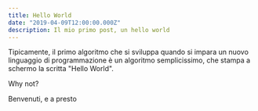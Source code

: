 ```yaml
---
title: Hello World
date: "2019-04-09T12:00:00.000Z"
description: Il mio primo post, un hello world
---
```


Tipicamente, il primo algoritmo che si sviluppa quando si impara un nuovo linguaggio di programmazione è un algoritmo semplicissimo, che stampa a schermo la scritta "Hello World".

Why not?

Benvenuti, e a presto
